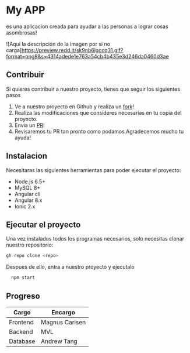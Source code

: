 # My APP

es una aplicacion creada para ayudar a las personas a lograr cosas asombrosas!

![Aquí la descripción de la imagen por si no carga]https://preview.redd.it/sk9nb6lgccq31.gif?format=png8&s=4314adede1e763a54cb4b435e3d246da0460d3ae

## Contribuir

Si quieres contribuir a nuestro proyecto, tienes que seguir los siguientes pasos
1. Ve a nuestro proyecto en Github y realiza un [fork](http://github.com)!
2. Realiza las modificaciones que consideres necesarias en tu copia del proyecto.
3. Envia un [PR](http://github.com)!
4. Revisaremos tu PR tan pronto como podamos.Agradecemos mucho tu ayuda!

## Instalacion

Necesitaras las siguientes herramientas para poder ejecutar el proyecto:
- Node.js 6.5+
- MySQL 8+
- Angular cli
- Angular 8.x
- Ionic 2.x

## Ejecutar el proyecto

Una vez instalados todos los programas necesarios, solo necesitas clonar nuestro repositorio:
```python
gh repo clone <repo>
```
  
Despues de ello, entra a nuestro proyecto y ejecutalo

```python
  npm start
```  
  
## Progreso
  
Cargo | Encargo
------------ | -------------
Frontend | Magnus Carisen
Backend | MVL
Database | Andrew Tang
  
  
